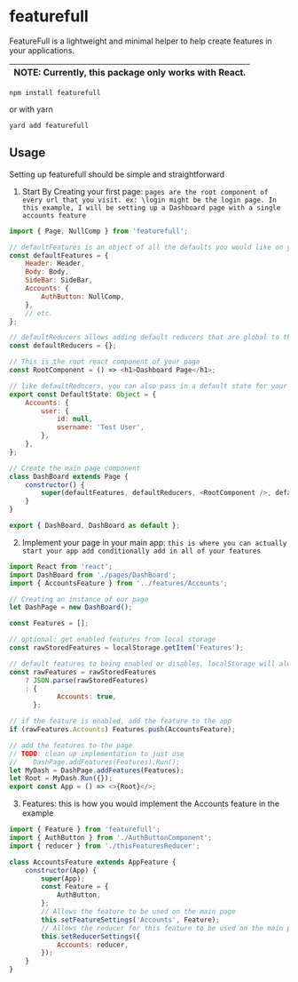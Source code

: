 # featurefull

FeatureFull is a lightweight and minimal helper to help create features in your applications.

| NOTE: Currently, this package only works with React. |
| ---------------------------------------------------- |


```
npm install featurefull
```

or with yarn

```
yard add featurefull
```

## Usage

Setting up featurefull should be simple and straightforward

1. Start By Creating your first page: `pages are the root component of every url that you visit. ex: \login might be the login page. In this example, I will be setting up a Dashboard page with a single accounts feature`

```js
import { Page, NullComp } from 'featurefull';

// defaultFeatures is an object of all the defaults you would like on your page. In general, any feature related components won't be enabled by default. For this purpose, we have included a small NullComp which is just a blank components that are default until the main app overrides them
const defaultFeatures = {
	Header: Header,
	Body: Body,
	SideBar: SideBar,
	Accounts: {
		AuthButton: NullComp,
	},
	// etc.
};

// defaultReducers allows adding default reducers that are global to the page. Generally, you will want reducers declared per feature. Therefore, this is usually an empty object
const defaultReducers = {};

// This is the root react component of your page
const RootComponent = () => <h1>Dashboard Page</h1>;

// like defaultReducers, you can also pass in a default state for your page.
export const DefaultState: Object = {
	Accounts: {
		user: {
			id: null,
			username: 'Test User',
		},
	},
};

// Create the main page component
class DashBoard extends Page {
	constructor() {
		super(defaultFeatures, defaultReducers, <RootComponent />, defaultState);
	}
}

export { DashBoard, DashBoard as default };
```

2. Implement your page in your main app: `this is where you can actually start your app add conditionally add in all of your features`

```js
import React from 'react';
import DashBoard from './pages/DashBoard';
import { AccountsFeature } from '../features/Accounts';

// Creating an instance of our page
let DashPage = new DashBoard();

const Features = [];

// optional: get enabled features from local storage
const rawStoredFeatures = localStorage.getItem('Features');

// default features to being enabled or disables, localStorage will always override enabling features, but this optional will set up the users initial view
const rawFeatures = rawStoredFeatures
	? JSON.parse(rawStoredFeatures)
	: {
			Accounts: true,
	  };

// if the feature is enabled, add the feature to the app
if (rawFeatures.Accounts) Features.push(AccountsFeature);

// add the features to the page
// TODO: clean up implementation to just use
//    DashPage.addFeatures(Features).Run();
let MyDash = DashPage.addFeatures(Features);
let Root = MyDash.Run({});
export const App = () => <>{Root}</>;
```

3. Features: this is how you would implement the Accounts feature in the example

```js
import { Feature } from 'featurefull';
import { AuthButton } from './AuthButtonComponent';
import { reducer } from './thisFeaturesReducer';

class AccountsFeature extends AppFeature {
	constructor(App) {
		super(App);
		const Feature = {
			AuthButton,
		};
		// Allows the feature to be used on the main page
		this.setFeatureSettings('Accounts', Feature);
		// Allows the reducer for this feature to be used on the main page
		this.setReducerSettings({
			Accounts: reducer,
		});
	}
}
```
